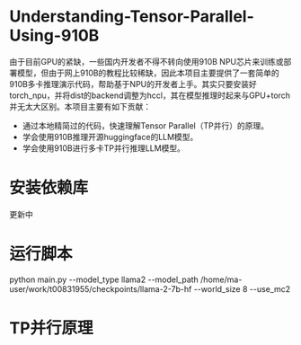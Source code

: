 # Understanding-Tensor-Parallel-Using-910B
由于目前GPU的紧缺，一些国内开发者不得不转向使用910B NPU芯片来训练或部署模型，但由于网上910B的教程比较稀缺，因此本项目主要提供了一套简单的910B多卡推理演示代码，帮助基于NPU的开发者上手。其实只要安装好torch_npu，并将dist的backend调整为hccl，其在模型推理时起来与GPU+torch并无太大区别。本项目主要有如下贡献：
- 通过本地精简过的代码，快速理解Tensor Parallel（TP并行）的原理。
- 学会使用910B推理开源huggingface的LLM模型。
- 学会使用910B进行多卡TP并行推理LLM模型。

# 安装依赖库
更新中

# 运行脚本
python main.py --model_type llama2 --model_path /home/ma-user/work/t00831955/checkpoints/llama-2-7b-hf --world_size 8 --use_mc2

# TP并行原理
